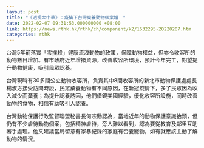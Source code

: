 ```yaml
---
layout: post
title: "《透視大中華》︰疫情下台灣棄養動物個案增　"
date: 2022-02-07 09:31:53.000000000 +08:00
link: https://news.rthk.hk/rthk/ch/component/k2/1632295-20220207.htm
categories: rthk
---
```


台灣5年前落實「零撲殺」健康流浪動物的政策，保障動物權益，但亦令收容所的動物數目增加。有市政府近年增撥資源，改善收容所環境，預計今年完工，期望提升動物健康，吸引民眾認養。

台灣現時有30多間公立動物收容所，負責其中8間收容所的新北市動物保護處處長楊淑方接受訪問時說，民眾棄養動物有不同原因，在新冠疫情下，多了民眾因為收入減少而棄養；為提升認養誘因，他們借鏡美國經驗，優化收容所設施，同時改善動物的食物，相信有助吸引人認養。

台灣動物保護行政監督聯盟秘書長何宗勳認為，當地近年的動物保護意識抬頭，但仍有不少虐待動物個案，包括精神虐待，旁人難以看到，認為要從教育及鄰里互助著手處理。他又建議當局留意有家暴紀錄的家庭有否養寵物，如有就應該主動了解動物的情況。
